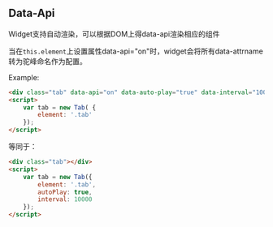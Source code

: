 ## Data-Api
Widget支持自动渲染，可以根据DOM上得data-api渲染相应的组件

当在`this.element`上设置属性data-api="on"时，widget会将所有data-attrname转为驼峰命名作为配置。  

Example: 
```html
<div class="tab" data-api="on" data-auto-play="true" data-interval="10000"></div>
<script>
    var tab = new Tab( {
        element: '.tab'
    });
</script>
```
等同于：
```html
<div class="tab"></div>
<script>
    var tab = new Tab({
        element: '.tab',
        autoPlay: true,
        interval: 10000
    });
</script>
```
